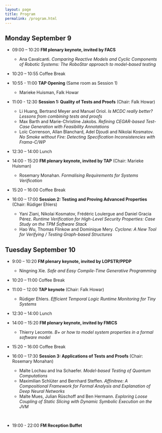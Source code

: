 ```yaml
---
layout: page
title: Program
permalink: /program.html
---
```


## Monday September 9

- 09:00 – 10:20 **FM plenary keynote, invited by FACS**
    - Ana Cavalcanti. *Comparing Reactive Models and Cyclic Components of Robotic Systems: The RoboStar approach to model-based testing* 

- 10:20 – 10:55 Coffee Break 

- 10:55 - 11:00 **TAP Opening** (Same room as Session 1)
    - Marieke Huisman, Falk Howar 

- 11:00 - 12:30 **Session 1: Quality of Tests and Proofs** (Chair: Falk Howar)

    - Li Huang, Bertrand Meyer and Manuel Oriol. *Is MCDC really better? Lessons from combining tests and proofs*
    - Max Barth and Marie-Christine Jakobs. *Refining CEGAR-based Test-Case Generation with Feasibility Annotations*
    - Loïc Correnson, Allan Blanchard, Adel Djoudi and Nikolai Kosmatov. *No Smoke without Fire: Detecting Specification Inconsistencies with Frama-C/WP*

- 12:30 – 14:00 Lunch

- 14:00 - 15:20 **FM plenary keynote, invited by TAP** (Chair: Marieke Huisman)
    - Rosemary Monahan. *Formalising Requirements for Systems Verification*

- 15:20 – 16:00 Coffee Break

- 16:00 – 17:00 **Session 2: Testing and Proving Advanced Properties** (Chair: Rüdiger Ehlers)

    - Yani Ziani, Nikolai Kosmatov, Frédéric Loulergue and Daniel Gracia Pérez. *Runtime Verification for High-Level Security Properties: Case Study on the TPM Software Stack*
    - Hao Wu, Thomas Flinkow and Dominique Mery. *Cyclone: A New Tool for Verifying / Testing Graph-based Structures*

## Tuesday September 10

- 9:00 – 10:20 **FM plenary keynote, invited by LOPSTR/PPDP**
    - Ningning Xie. *Safe and Easy Compile-Time Generative Programming*

- 10:20 – 11:00 Coffee Break

- 11:00 – 12:00 **TAP keynote** (Chair: Falk Howar)
    - Rüdiger Ehlers. *Efficient Temporal Logic Runtime Monitoring for Tiny Systems*

- 12:30 – 14:00 Lunch

- 14:00 – 15:20 **FM plenary keynote, invited by FMICS** 
    - Thierry Lecomte. *B+ or how to model system properties in a formal software model*

- 15:20 – 16:00 Coffee Break

- 16:00 – 17:30 **Session 3: Applications of Tests and Proofs** (Chair: Rosemary Monahan)

    - Malte Lochau and Ina Schaefer. *Model-based Testing of Quantum Computations*
    - Maximilian Schlüter and Bernhard Steffen. *Affinitree: A Compositional Framework for Formal Analysis and Explanation of Deep Neural Networks*
    - Malte Mues, Julian Rüschoff and Ben Hermann. *Exploring Loose Coupling of Static Slicing with Dynamic Symbolic Execution on the JVM*

<br/>

- 19:00 - 22:00 **FM Reception Buffet**
